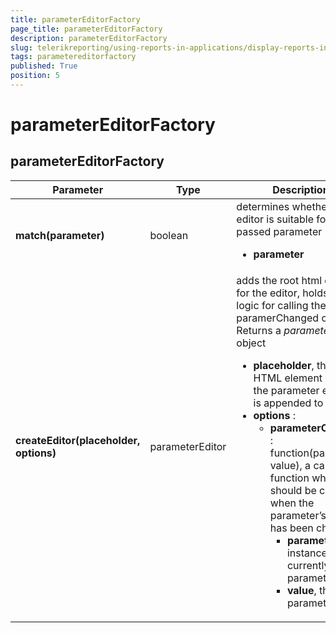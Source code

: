 ```yaml
---
title: parameterEditorFactory
page_title: parameterEditorFactory 
description: parameterEditorFactory
slug: telerikreporting/using-reports-in-applications/display-reports-in-applications/web-application/html5-report-viewer/api-reference/parametereditorfactory
tags: parametereditorfactory
published: True
position: 5
---
```

<style>
table th:first-of-type {
    width: 20%;
}
table th:nth-of-type(2) {
    width: 10%;
}
table th:nth-of-type(3) {
    width: 70%;
}
</style>

# parameterEditorFactory

## parameterEditorFactory

| Parameter | Type | Description |
| ------ | ------ | ------ |
| __match(parameter)__ |boolean|determines whether the editor is suitable for the passed parameter<ul><li>__parameter__</li></ul>|
| __createEditor(placeholder, options)__ |parameterEditor|adds the root html element for the editor, holds the logic for calling the paramerChanged callback. Returns a _parameterEditor_ object<ul><li>__placeholder__, this is the HTML element which the parameter editor UI is appended to</li><li>__options__ :<ul><li>__parameterChanged__ : function(parameter, value), a callback function which should be called when the parameter’s value has been changed<ul><li>__parameter__, the instance of the currently edited parameter</li><li>__value__, the new parameter value</li></ul></li></ul></li></ul>|
